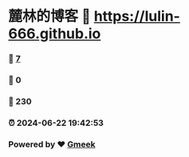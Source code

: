 # 麓林的博客 :link: https://lulin-666.github.io 
### :page_facing_up: [7](https://lulin-666.github.io/tag.html) 
### :speech_balloon: 0 
### :hibiscus: 230 
### :alarm_clock: 2024-06-22 19:42:53 
### Powered by :heart: [Gmeek](https://github.com/Meekdai/Gmeek)
